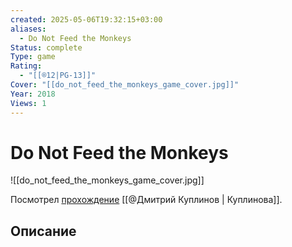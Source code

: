 ```yaml
---
created: 2025-05-06T19:32:15+03:00
aliases:
  - Do Not Feed the Monkeys
Status: complete
Type: game
Rating:
  - "[[®️12|PG-13]]"
Cover: "[[do_not_feed_the_monkeys_game_cover.jpg]]"
Year: 2018
Views: 1
---
```


# Do Not Feed the Monkeys

![[do_not_feed_the_monkeys_game_cover.jpg]]


Посмотрел [прохождение](https://youtu.be/2_QOvcGtgnw?si=6MV_x8uKSJRKQV4H) [[@Дмитрий Куплинов | Куплинова]].

## Описание


